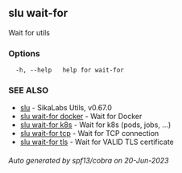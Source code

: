 ## slu wait-for

Wait for utils

### Options

```
  -h, --help   help for wait-for
```

### SEE ALSO

* [slu](slu.md)	 - SikaLabs Utils, v0.67.0
* [slu wait-for docker](slu_wait-for_docker.md)	 - Wait for Docker
* [slu wait-for k8s](slu_wait-for_k8s.md)	 - Wait for k8s (pods, jobs, ...)
* [slu wait-for tcp](slu_wait-for_tcp.md)	 - Wait for TCP connection
* [slu wait-for tls](slu_wait-for_tls.md)	 - Wait for VALID TLS certificate

###### Auto generated by spf13/cobra on 20-Jun-2023
